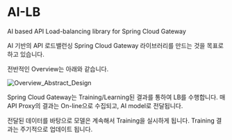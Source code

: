 # AI-LB
AI based API Load-balancing library for Spring Cloud Gateway

AI 기반의 API 로드밸런싱 Spring Cloud Gateway 라이브러리를 만드는 것을 목표로 하고 있습니다. 

전반적인 Overview는 아래와 같습니다.

![Overview_Abstract_Design](https://user-images.githubusercontent.com/29014586/133879768-5b5949f0-eb91-43ef-90ec-aacb49448461.png)

Spring Cloud Gateway는 Training/Learning된 결과를 통하여 LB를 수행합니다. 매 API Proxy의 결과는 On-line으로 수집되고, AI model로 전달됩니다.

전달된 데이터를 바탕으로 모델은 계속해서 Training을 실시하게 됩니다. Training 결과는 주기적으로 업데이트 됩니다.
